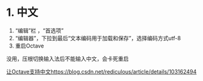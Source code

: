# 1. 中文


1.  “编辑”栏 ，“首选项”
2.  “编辑器”，下拉到最后“文本编码用于加载和保存”，选择编码方式utf-8
3.  重启Octave




没用，压根切换输入法后不能输入中文，会卡死重启






[让Octave支持中文https://blog.csdn.net/rediculous/article/details/103162494](https://blog.csdn.net/rediculous/article/details/103162494)



























